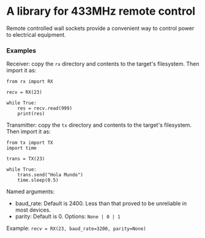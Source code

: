 # A library for 433MHz remote control

Remote controlled wall sockets provide a convenient way to control power to
electrical equipment.

### Examples

Receiver: copy the `rx` directory and contents to the target's filesystem. Then import it as:

    from rx import RX

    recv = RX(23)

    while True:
        res = recv.read(999)
        print(res)

Transmitter: copy the `tx` directory and contents to the target's filesystem. Then import it as:

    from tx import TX
    import time

    trans = TX(23)

    while True:
        trans.send("Hola Mundo")
        time.sleep(0.5)

Named arguments:
- baud_rate: Default is 2400. Less than that proved to be unreliable in most devices.
- parity: Default is 0. Options: `None | 0 | 1`

Example: `recv = RX(23, baud_rate=3200, parity=None)`

